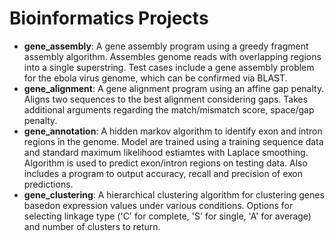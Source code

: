 # Bioinformatics Projects

* **gene_assembly**: A gene assembly program using a greedy fragment assembly algorithm. Assembles genome reads with overlapping regions into a single superstring. Test cases include a gene assembly problem for the ebola virus genome, which can be confirmed via BLAST.
* **gene_alignment**: A gene alignment program using an affine gap penalty. Aligns two sequences to the best alignment considering gaps. Takes additional arguments regarding the match/mismatch score, space/gap penalty. 
* **gene_annotation**: A hidden markov algorithm to identify exon and intron regions in the genome. Model are trained using a training sequence data and standard maximum likelihood estiamtes with Laplace smoothing. Algorithm is used to predict exon/intron regions on testing data. Also includes a program to output accuracy, recall and precision of exon predictions.
* **gene_clustering**: A hierarchical clustering algorithm for clustering genes basedon expression values under various conditions. Options for selecting linkage type ('C' for complete, 'S' for single, 'A' for average) and number of clusters to return.
